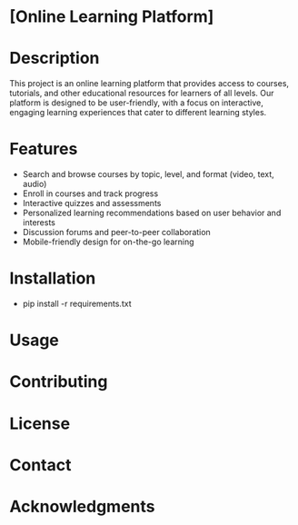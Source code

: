 # [Online Learning Platform]


# Description
This project is an online learning platform that provides access to courses, tutorials, and other educational resources for learners of all levels. Our platform is designed to be user-friendly, with a focus on interactive, engaging learning experiences that cater to different learning styles.

# Features
- Search and browse courses by topic, level, and format (video, text, audio)
- Enroll in courses and track progress
- Interactive quizzes and assessments
- Personalized learning recommendations based on user behavior and interests
- Discussion forums and peer-to-peer collaboration
- Mobile-friendly design for on-the-go learning
# Installation
- pip install -r requirements.txt

# Usage


# Contributing


# License


# Contact


# Acknowledgments
